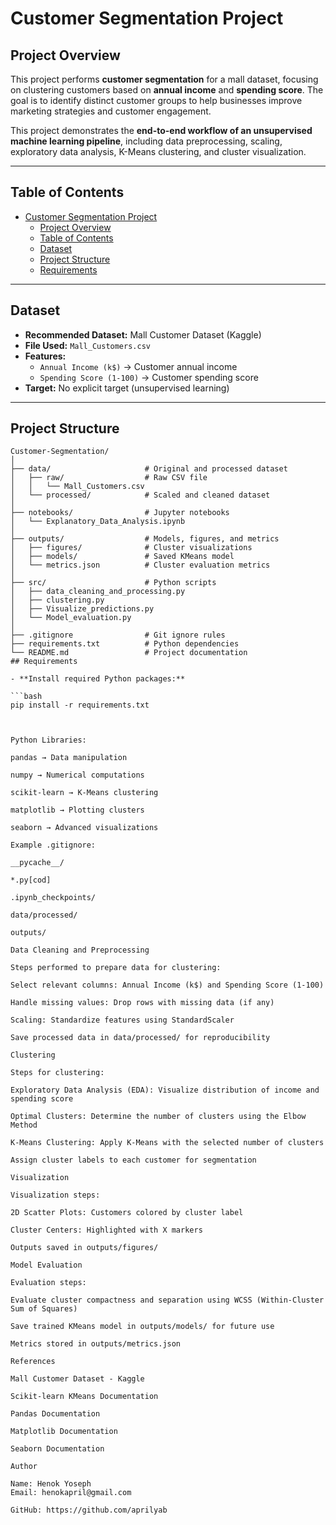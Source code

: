 # Customer Segmentation Project

## Project Overview

This project performs **customer segmentation** for a mall dataset, focusing on clustering customers based on **annual income** and **spending score**. The goal is to identify distinct customer groups to help businesses improve marketing strategies and customer engagement.

This project demonstrates the **end-to-end workflow of an unsupervised machine learning pipeline**, including data preprocessing, scaling, exploratory data analysis, K-Means clustering, and cluster visualization.

---

## Table of Contents

- [Customer Segmentation Project](#customer-segmentation-project)
  - [Project Overview](#project-overview)
  - [Table of Contents](#table-of-contents)
  - [Dataset](#dataset)
  - [Project Structure](#project-structure)
  - [Requirements](#requirements)

---

## Dataset

* **Recommended Dataset:** Mall Customer Dataset (Kaggle)  
* **File Used:** `Mall_Customers.csv`  
* **Features:** 
  - `Annual Income (k$)` → Customer annual income  
  - `Spending Score (1-100)` → Customer spending score  
* **Target:** No explicit target (unsupervised learning)

---

## Project Structure

```text
Customer-Segmentation/
│
├── data/                     # Original and processed dataset
│   ├── raw/                  # Raw CSV file
│   │   └── Mall_Customers.csv
│   └── processed/            # Scaled and cleaned dataset
│
├── notebooks/                # Jupyter notebooks
│   └── Explanatory_Data_Analysis.ipynb
│
├── outputs/                  # Models, figures, and metrics
│   ├── figures/              # Cluster visualizations
│   ├── models/               # Saved KMeans model
│   └── metrics.json          # Cluster evaluation metrics
│
├── src/                      # Python scripts
│   ├── data_cleaning_and_processing.py
│   ├── clustering.py
│   ├── Visualize_predictions.py
│   └── Model_evaluation.py
│
├── .gitignore                # Git ignore rules
├── requirements.txt          # Python dependencies
└── README.md                 # Project documentation
## Requirements

- **Install required Python packages:**

```bash
pip install -r requirements.txt



Python Libraries:

pandas → Data manipulation

numpy → Numerical computations

scikit-learn → K-Means clustering

matplotlib → Plotting clusters

seaborn → Advanced visualizations

Example .gitignore:

__pycache__/

*.py[cod]

.ipynb_checkpoints/

data/processed/

outputs/

Data Cleaning and Preprocessing

Steps performed to prepare data for clustering:

Select relevant columns: Annual Income (k$) and Spending Score (1-100)

Handle missing values: Drop rows with missing data (if any)

Scaling: Standardize features using StandardScaler

Save processed data in data/processed/ for reproducibility

Clustering

Steps for clustering:

Exploratory Data Analysis (EDA): Visualize distribution of income and spending score

Optimal Clusters: Determine the number of clusters using the Elbow Method

K-Means Clustering: Apply K-Means with the selected number of clusters

Assign cluster labels to each customer for segmentation

Visualization

Visualization steps:

2D Scatter Plots: Customers colored by cluster label

Cluster Centers: Highlighted with X markers

Outputs saved in outputs/figures/

Model Evaluation

Evaluation steps:

Evaluate cluster compactness and separation using WCSS (Within-Cluster Sum of Squares)

Save trained KMeans model in outputs/models/ for future use

Metrics stored in outputs/metrics.json

References

Mall Customer Dataset - Kaggle

Scikit-learn KMeans Documentation

Pandas Documentation

Matplotlib Documentation

Seaborn Documentation

Author

Name: Henok Yoseph
Email: henokapril@gmail.com

GitHub: https://github.com/aprilyab
